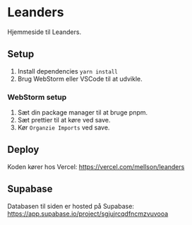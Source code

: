 # Leanders
Hjemmeside til Leanders.

## Setup
1. Install dependencies `yarn install`
2. Brug WebStorm eller VSCode til at udvikle.

### WebStorm setup
1. Sæt din package manager til at bruge pnpm.
2. Sæt prettier til at køre ved save.
3. Kør `Organzie Imports` ved save.

## Deploy
Koden kører hos Vercel: https://vercel.com/mellson/leanders

## Supabase
Databasen til siden er hosted på Supabase: https://app.supabase.io/project/sgjujrcqdfncmzvuvooa